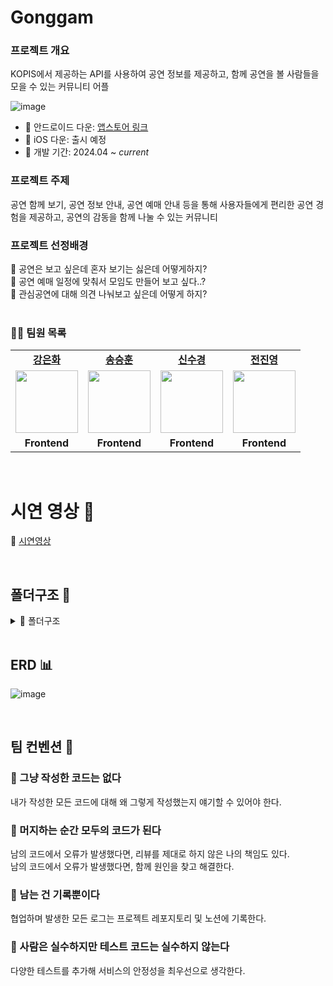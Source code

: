# Gonggam

### 프로젝트 개요

KOPIS에서 제공하는 API를 사용하여 공연 정보를 제공하고, 함께 공연을 볼 사람들을 모을 수 있는 커뮤니티 어플

![image](https://play.google.com/store/apps/details?id=com.gonggamapply&hl=ko)

- 🔗 안드로이드 다운: [앱스토어 링크]()
- 🔗 iOS 다운: 출시 예정
- 📅 개발 기간: 2024.04 ~ _current_

### 프로젝트 주제

공연 함께 보기, 공연 정보 안내, 공연 예매 안내 등을 통해 사용자들에게
편리한 공연 경험을 제공하고, 공연의 감동을 함께 나눌 수 있는 커뮤니티
</br>

### 프로젝트 선정배경

🤔 공연은 보고 싶은데 혼자 보기는 싫은데 어떻게하지? </br>
🤔 공연 예매 일정에 맞춰서 모임도 만들어 보고 싶다..?</br>
🤔 관심공연에 대해 의견 나눠보고 싶은데 어떻게 하지?</br>
</br>

### 👩‍💻 팀원 목록

<table>
   <tr>
    <td align="center"><b><a href="https://github.com/murramge">강은화</a></b></td>
    <td align="center"><b><a href="https://github.com/SSH8560">송승훈</a></b></td>
    <td align="center"><b><a href="https://github.com/newsks">신수경</a></b></td>
    <td align="center"><b><a href="https://github.com/espoiryoung">전진영</a></b></td>
  </tr>
  <tr>
  <td align="center"><a href="https://github.com/murramge"><img src="https://avatars.githubusercontent.com/u/60298173?v=4" width="100px" /></a></td>
    <td align="center"><a href="https://github.com/SSH8560"><img src="https://avatars.githubusercontent.com/u/74501208?v=4" width="100px" /></a></td>  
    <td align="center"><a href="https://github.com/newsks"><img src="https://avatars.githubusercontent.com/u/129296269?v=4" width="100px" /></a></td>  
    <td align="center"><a href="https://github.com/espoiryoung"><img src="https://avatars.githubusercontent.com/u/80727081?v=4" width="100px" /></a></td>
  </tr>
  <tr>
    <td align="center"><b>Frontend</b></td>
    <td align="center"><b>Frontend</b></td>
    <td align="center"><b>Frontend</b></td>
    <td align="center"><b>Frontend</b></td>
  </tr>
</table>

<br/>

# 시연 영상 🎥 
🔗 [시연영상](https://youtu.be/KYwfAjVl6mY)


<br/>

## 폴더구조 📝

<details>
<summary>👋 폴더구조</summary>
<img src="./src/assets/images/result/folder.png" width="30%">
</details>

<br/>

## ERD 📊

![image](./src/assets/images/result/erd.png)

<br/>

## 팀 컨벤션 👭

### 💫 그냥 작성한 코드는 없다

내가 작성한 모든 코드에 대해 왜 그렇게 작성했는지 얘기할 수 있어야 한다.

### 💫 머지하는 순간 모두의 코드가 된다

남의 코드에서 오류가 발생했다면, 리뷰를 제대로 하지 않은 나의 책임도 있다. <br>
남의 코드에서 오류가 발생했다면, 함께 원인을 찾고 해결한다.

### 💫 남는 건 기록뿐이다

협업하며 발생한 모든 로그는 프로젝트 레포지토리 및 노션에 기록한다.

### 💫 사람은 실수하지만 테스트 코드는 실수하지 않는다

다양한 테스트를 추가해 서비스의 안정성을 최우선으로 생각한다.

